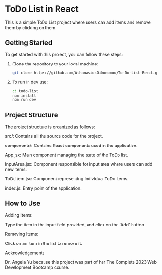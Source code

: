 # ToDo List in React

This is a simple ToDo List project where users can add items and remove them by clicking on them.

## Getting Started

To get started with this project, you can follow these steps:

1. Clone the repository to your local machine:

   ```bash
   git clone https://github.com/AthanasiosOikonomou/To-Do-List-React.git

2. To run in dev use:

   ```bash
   cd todo-list
   npm install
   npm run dev

## Project Structure

The project structure is organized as follows:

src/: Contains all the source code for the project.

components/: Contains React components used in the application.

App.jsx: Main component managing the state of the ToDo list.

InputArea.jsx: Component responsible for input area where users can add new items.

ToDoItem.jsx: Component representing individual ToDo items.

index.js: Entry point of the application.

## How to Use

Adding Items:

Type the item in the input field provided, and click on the 'Add' button.

Removing Items:

Click on an item in the list to remove it.

Acknowledgements

Dr. Angela Yu because this project was part of her The Complete 2023 Web Development Bootcamp course.
